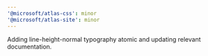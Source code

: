 ```yaml
---
'@microsoft/atlas-css': minor
'@microsoft/atlas-site': minor
---
```


Adding line-height-normal typography atomic and updating relevant documentation.
